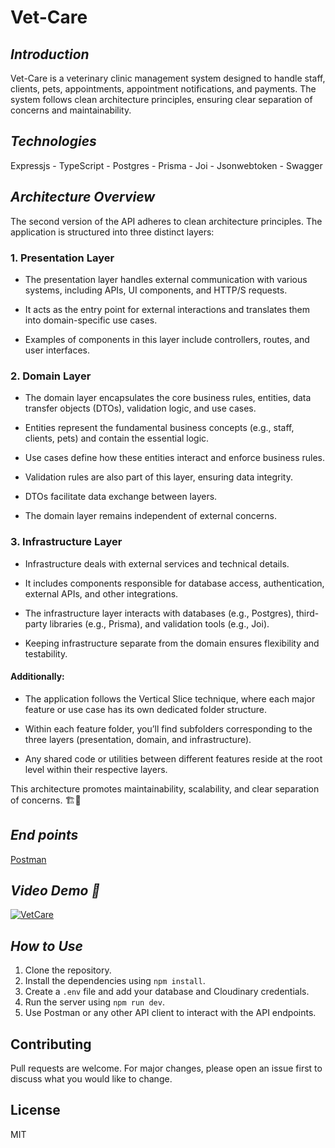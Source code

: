 # Vet-Care

## _Introduction_

Vet-Care is a veterinary clinic management system designed to handle staff, clients, pets, appointments, appointment notifications, and payments. The system follows clean architecture principles, ensuring clear separation of concerns and maintainability.


## _Technologies_

Expressjs - TypeScript - Postgres - Prisma - Joi - Jsonwebtoken - Swagger

## _Architecture Overview_

The second version of the API adheres to clean architecture principles. The application is structured into three distinct layers:

### 1. Presentation Layer

 - The presentation layer handles external communication with various systems, including APIs, UI components, and HTTP/S requests.

 - It acts as the entry point for external interactions and translates them into domain-specific use cases.

 - Examples of components in this layer include controllers, routes, and user interfaces.


### 2. Domain Layer

 - The domain layer encapsulates the core business rules, entities, data transfer objects (DTOs), validation logic, and use cases.

 - Entities represent the fundamental business concepts (e.g., staff, clients, pets) and contain the essential logic.

 - Use cases define how these entities interact and enforce business rules.

 - Validation rules are also part of this layer, ensuring data integrity.

 - DTOs facilitate data exchange between layers.

 - The domain layer remains independent of external concerns.


### 3. Infrastructure Layer

 - Infrastructure deals with external services and technical details.

 - It includes components responsible for database access, authentication, external  APIs, and other integrations.

 - The infrastructure layer interacts with databases (e.g., Postgres), third-party libraries (e.g., Prisma), and validation tools (e.g., Joi).

 - Keeping infrastructure separate from the domain ensures flexibility and testability.


#### Additionally:

 - The application follows the Vertical Slice technique, where each major feature or use case has its own dedicated folder structure.

 - Within each feature folder, you’ll find subfolders corresponding to the three layers (presentation, domain, and infrastructure).

 - Any shared code or utilities between different features reside at the root level within their respective layers.


This architecture promotes maintainability, scalability, and clear separation of concerns. 🏗️🚀

## _End points_

<a href="https://documenter.getpostman.com/view/29481678/2sA3dxCWit" target="_blank">
  Postman
</a>

## _Video Demo 🎥_

<a href="https://www.youtube.com/watch?v=yJj5HEvEo5M" target="_blank">
  <img src="https://img.youtube.com/vi/yJj5HEvEo5M/0.jpg" alt="VetCare">
</a>

## _How to Use_

1. Clone the repository.
2. Install the dependencies using `npm install`.
3. Create a `.env` file and add your database and Cloudinary credentials.
4. Run the server using `npm run dev`.
5. Use Postman or any other API client to interact with the API endpoints.

## Contributing

Pull requests are welcome. For major changes, please open an issue first to discuss what you would like to change.

## License

MIT
